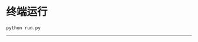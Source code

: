 # 终端运行

```shell
python run.py
```
******************************************************************************************************************************************************************************************************************************************************************************************************************************************************************************************************************************************************************************************************************************************************************************************************************************************************************************************************************************************************************************************************************************************************************************************************************************************************************